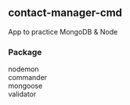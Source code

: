 ## contact-manager-cmd
App to practice MongoDB &amp; Node <br/>

### Package
nodemon <br />
commander <br />
mongoose <br />
validator <br />
